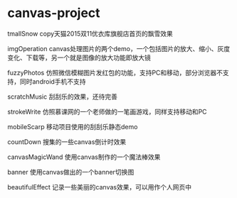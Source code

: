 # canvas-project

tmallSnow copy天猫2015双11优衣库旗舰店首页的飘雪效果

imgOperation canvas处理图片的两个demo，一个包括图片的放大、缩小、灰度变化、下载等，另一个就是图像的放大功能即放大镜

fuzzyPhotos 仿照微信模糊图片发红包的功能，支持PC和移动，部分浏览器不支持，同时android手机不支持

scratchMusic 刮刮乐的效果，还待完善

strokeWrite 仿照慕课网的一个老师做的一笔画游戏，同样支持移动和PC

mobileScarp 移动项目使用的刮刮乐静态demo

countDown 搜集的一些canvas倒计时效果

canvasMagicWand 使用canvas制作的一个魔法棒效果

banner 使用canvas做出的一个banner切换图

beautifulEffect 记录一些美丽的canvas效果，可以用作个人网页中

